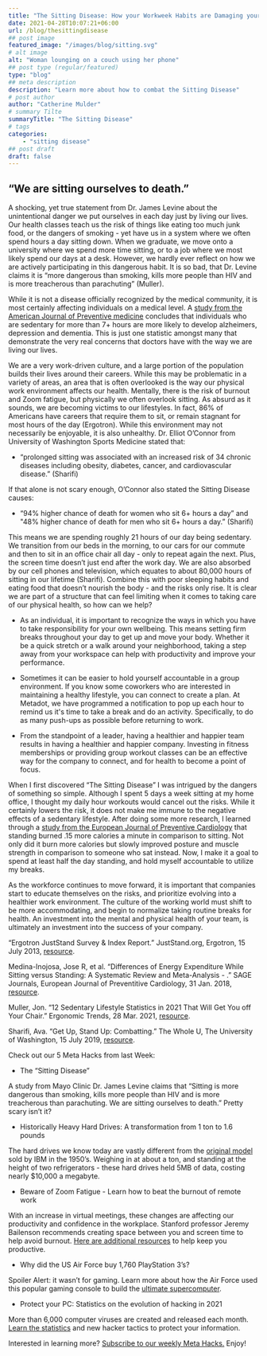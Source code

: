 ```yaml
---
title: "The Sitting Disease: How your Workweek Habits are Damaging your Health"
date: 2021-04-28T10:07:21+06:00
url: /blog/thesittingdisease
## post image
featured_image: "/images/blog/sitting.svg"
# alt image
alt: "Woman lounging on a couch using her phone"
## post type (regular/featured)
type: "blog"
## meta description
description: "Learn more about how to combat the Sitting Disease"
# post author
author: "Catherine Mulder"
# summary Tilte
summaryTitle: "The Sitting Disease"
# tags
categories:
    - "sitting disease"
## post draft
draft: false
---
```


## “We are sitting ourselves to death.”

A shocking, yet true statement from Dr. James Levine about the unintentional danger we put ourselves in each day just by living our lives. Our health classes teach us the risk of things like eating too much junk food, or the dangers of smoking - yet have us in a system where we often spend hours a day sitting down. When we graduate, we move onto a university where we spend more time sitting, or to a job where we most likely spend our days at a desk. However, we hardly ever reflect on how we are actively participating in this dangerous habit.
It is so bad, that Dr. Levine claims it is “more dangerous than smoking, kills more people than HIV and is more treacherous than parachuting” (Muller).

While it is not a disease officially recognized by the medical community, it is most certainly affecting individuals on a medical level. A [study from the American Journal of Preventive medicine](https://www.ajpmonline.org/article/S0749-3797(13)00319-X/abstract) concludes that individuals who are sedentary for more than 7+ hours are more likely to develop alzheimers, depression and dementia. This is just one statistic amongst many that demonstrate the very real concerns that doctors have with the way we are living our lives.

We are a very work-driven culture, and a large portion of the population builds their lives around their careers. While this may be problematic in a variety of areas, an area that is often overlooked is the way our physical work environment affects our health. Mentally, there is the risk of burnout and Zoom fatigue, but physically we often overlook sitting. As absurd as it sounds, we are becoming victims to our lifestyles. In fact, 86% of Americans have careers that require them to sit, or remain stagnant for most hours of the day (Ergotron). While this environment may not necessarily be enjoyable, it is also unhealthy. Dr. Elliot O’Connor from University of Washington Sports Medicine stated that:

- “prolonged sitting was associated with an increased risk of 34 chronic diseases including obesity, diabetes, cancer, and cardiovascular disease.” (Sharifi)

If that alone is not scary enough, O’Connor also stated the Sitting Disease causes:

- “94% higher chance of death for women who sit 6+ hours a day” and "48% higher chance of death for men who sit 6+ hours a day.” (Sharifi)

This means we are spending roughly 21 hours of our day being sedentary. We transition from our beds in the morning, to our cars for our commute and then to sit in an office chair all day - only to repeat again the next. Plus, the screen time doesn’t just end after the work day. We are also absorbed by our cell phones and television, which equates to about 80,000 hours of sitting in our lifetime (Sharifi). Combine this with poor sleeping habits and eating food that doesn’t nourish the body - and the risks only rise. It is clear we are part of a structure that can feel limiting when it comes to taking care of our physical health, so how can we help?

- As an individual, it is important to recognize the ways in which you have to take responsibility for your own wellbeing. This means setting firm breaks throughout your day to get up and move your body. Whether it be a quick stretch or a walk around your neighborhood, taking a step away from your workspace can help with productivity and improve your performance.

- Sometimes it can be easier to hold yourself accountable in a group environment. If you know some coworkers who are interested in maintaining a healthy lifestyle, you can connect to create a plan. At Metadot, we have programmed a notification to pop up each hour to remind us it's time to take a break and do an activity. Specifically, to do as many push-ups as possible before returning to work.

- From the standpoint of a leader, having a healthier and happier team results in having a healthier and happier company. Investing in fitness memberships or providing group workout classes can be an effective way for the company to connect, and for health to become a point of focus.

When I first discovered “The Sitting Disease” I was intrigued by the dangers of something so simple. Although I spent 5 days a week sitting at my home office, I thought my daily hour workouts would cancel out the risks. While it certainly lowers the risk, it does not make me immune to the negative effects of a sedentary lifestyle. After doing some more research, I learned through a [study from the European Journal of Preventive Cardiology](https://journals.sagepub.com/doi/10.1177/2047487317752186) that standing burned .15 more calories a minute in comparison to sitting. Not only did it burn more calories but slowly improved posture and muscle strength in comparison to someone who sat instead. Now, I make it a goal to spend at least half the day standing, and hold myself accountable to utilize my breaks.

As the workforce continues to move forward, it is important that companies start to educate themselves on the risks, and prioritize evolving into a healthier work environment. The culture of the working world must shift to be more accommodating, and begin to normalize taking routine breaks for health. An investment into the mental and physical health of your team, is ultimately an investment into the success of your company.

“Ergotron JustStand Survey & Index Report.” JustStand.org, Ergotron, 15 July 2013,  [resource](https://www.juststand.org/wp-content/uploads/2017/05/SurveyIndexReport.pdf).

Medina-Inojosa, Jose R, et al. “Differences of Energy Expenditure While Sitting versus Standing: A Systematic Review and Meta-Analysis - .” SAGE Journals, European Journal of Preventitive Cardiology, 31 Jan. 2018, [resource](https://journals.sagepub.com/doi/10.1177/2047487317752186).

Muller, Jon. “12 Sedentary Lifestyle Statistics in 2021 That Will Get You off Your Chair.” Ergonomic Trends, 28 Mar. 2021, [resource](https://www.ergonomictrends.com/sedentary-lifestyle-sitting-statistics/?mc_cid=3cf820ff19&mc_eid=UNIQID).

Sharifi, Ava. “Get Up, Stand Up: Combatting.” The Whole U, The University of Washington, 15 July 2019, [resource](https://www.thewholeu.uw.edu/2019/07/15/sitting-disease/#:~:text=Including%20exercise%20and%20physical%20activity,associated%20with%20adverse%20health%20effects).

Check out our 5 Meta Hacks from last Week:

- The “Sitting Disease”

A study from Mayo Clinic Dr. James Levine claims that “Sitting is more dangerous than smoking, kills more people than HIV and is more treacherous
than parachuting. We are sitting ourselves to death.” Pretty scary isn’t it?

- Historically Heavy Hard Drives: A transformation from 1 ton to 1.6 pounds

The hard drives we know today are vastly different from the [original model](https://thinkcomputers.org/the-history-of-the-hard-drive/?mc_cid=3cf820ff19&mc_eid=UNIQID) sold by IBM in the 1950’s. Weighing in at about a ton, and standing at the height of two refrigerators - these hard drives held 5MB of data, costing nearly $10,000 a megabyte.

- Beware of Zoom Fatigue - Learn how to beat the burnout of remote work

With an increase in virtual meetings, these changes are affecting our productivity and confidence in the workplace. Stanford professor Jeremy Bailenson recommends creating space between you and screen time to help avoid burnout. [Here are additional resources](https://metadot.com/blog/zoomfatigue/?mc_cid=3cf820ff19&mc_eid=UNIQID) to help keep you productive.

- Why did the US Air Force buy 1,760 PlayStation 3’s?

Spoiler Alert: it wasn’t for gaming. Learn more about how the Air Force used this popular gaming console to build the [ultimate supercomputer](https://phys.org/news/2010-12-air-playstation-3s-supercomputer.html?mc_cid=3cf820ff19&mc_eid=UNIQID#:~:text=US%20Air%20Force%20connects%201%2C760%20PlayStation%203's%20to%20build%20supercomputer,-by%20Lisa%20Zyga&text=The%20Condor%20Cluster%20consists%20of,of%20Defense's%20fastest%20interactive%20computer).

- Protect your PC: Statistics on the evolution of hacking in 2021

More than 6,000 computer viruses are created and released each month. [Learn the statistics](https://www.comparitech.com/antivirus/malware-statistics-facts/?mc_cid=3cf820ff19&mc_eid=UNIQID) and new hacker tactics to protect your information.

Interested in learning more? [Subscribe to our weekly Meta Hacks.](https://www.daskeyboard.com/5-meta-hacks/) Enjoy! 
